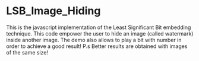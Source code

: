 LSB_Image_Hiding
================

This is the javascript implementation of the Least Significant Bit embedding technique. This code empower the user to hide an image (called watermark) inside another image. The demo also allows to play a bit with number in order to achieve a good result! P.s Better results are obtained with images of the same size!
